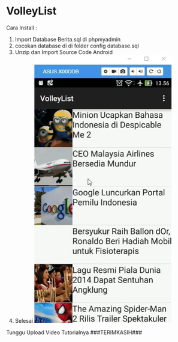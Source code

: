 # VolleyList
Cara Install :
1. Import Database Berita.sql di phpmyadmin
2. cocokan database di di folder config database.sql
3. Unzip dan Import Source Code Android
4. Selesai
![](https://github.com/ahmadss/VolleyList/blob/master/nama-crop.gif)


Tunggu Upload Video Tutorialnya
                                       ###TERIMKASIH###

